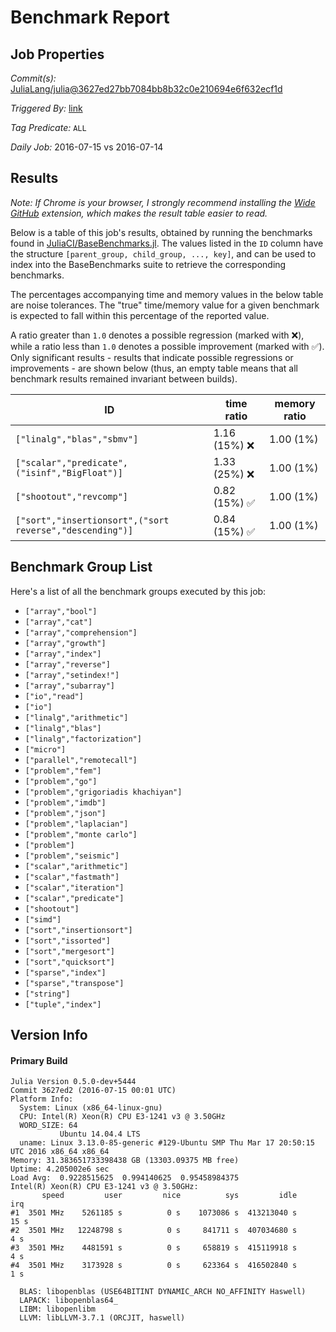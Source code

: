 # Benchmark Report

## Job Properties

*Commit(s):* [JuliaLang/julia@3627ed27bb7084bb8b32c0e210694e6f632ecf1d](https://github.com/JuliaLang/julia/commit/3627ed27bb7084bb8b32c0e210694e6f632ecf1d)

*Triggered By:* [link](https://github.com/JuliaLang/julia/commit/3627ed27bb7084bb8b32c0e210694e6f632ecf1d#commitcomment-18256120)

*Tag Predicate:* `ALL`

*Daily Job:* 2016-07-15 vs 2016-07-14

## Results

*Note: If Chrome is your browser, I strongly recommend installing the [Wide GitHub](https://chrome.google.com/webstore/detail/wide-github/kaalofacklcidaampbokdplbklpeldpj?hl=en)
extension, which makes the result table easier to read.*

Below is a table of this job's results, obtained by running the benchmarks found in
[JuliaCI/BaseBenchmarks.jl](https://github.com/JuliaCI/BaseBenchmarks.jl). The values
listed in the `ID` column have the structure `[parent_group, child_group, ..., key]`,
and can be used to index into the BaseBenchmarks suite to retrieve the corresponding
benchmarks.

The percentages accompanying time and memory values in the below table are noise tolerances. The "true"
time/memory value for a given benchmark is expected to fall within this percentage of the reported value.

A ratio greater than `1.0` denotes a possible regression (marked with :x:), while a ratio less
than `1.0` denotes a possible improvement (marked with :white_check_mark:). Only significant results - results
that indicate possible regressions or improvements - are shown below (thus, an empty table means that all
benchmark results remained invariant between builds).

| ID | time ratio | memory ratio |
|----|------------|--------------|
| `["linalg","blas","sbmv"]` | 1.16 (15%) :x: | 1.00 (1%)  |
| `["scalar","predicate",("isinf","BigFloat")]` | 1.33 (25%) :x: | 1.00 (1%)  |
| `["shootout","revcomp"]` | 0.82 (15%) :white_check_mark: | 1.00 (1%)  |
| `["sort","insertionsort",("sort reverse","descending")]` | 0.84 (15%) :white_check_mark: | 1.00 (1%)  |

## Benchmark Group List

Here's a list of all the benchmark groups executed by this job:

- `["array","bool"]`
- `["array","cat"]`
- `["array","comprehension"]`
- `["array","growth"]`
- `["array","index"]`
- `["array","reverse"]`
- `["array","setindex!"]`
- `["array","subarray"]`
- `["io","read"]`
- `["io"]`
- `["linalg","arithmetic"]`
- `["linalg","blas"]`
- `["linalg","factorization"]`
- `["micro"]`
- `["parallel","remotecall"]`
- `["problem","fem"]`
- `["problem","go"]`
- `["problem","grigoriadis khachiyan"]`
- `["problem","imdb"]`
- `["problem","json"]`
- `["problem","laplacian"]`
- `["problem","monte carlo"]`
- `["problem"]`
- `["problem","seismic"]`
- `["scalar","arithmetic"]`
- `["scalar","fastmath"]`
- `["scalar","iteration"]`
- `["scalar","predicate"]`
- `["shootout"]`
- `["simd"]`
- `["sort","insertionsort"]`
- `["sort","issorted"]`
- `["sort","mergesort"]`
- `["sort","quicksort"]`
- `["sparse","index"]`
- `["sparse","transpose"]`
- `["string"]`
- `["tuple","index"]`

## Version Info

#### Primary Build

```
Julia Version 0.5.0-dev+5444
Commit 3627ed2 (2016-07-15 00:01 UTC)
Platform Info:
  System: Linux (x86_64-linux-gnu)
  CPU: Intel(R) Xeon(R) CPU E3-1241 v3 @ 3.50GHz
  WORD_SIZE: 64
           Ubuntu 14.04.4 LTS
  uname: Linux 3.13.0-85-generic #129-Ubuntu SMP Thu Mar 17 20:50:15 UTC 2016 x86_64 x86_64
Memory: 31.383651733398438 GB (13303.09375 MB free)
Uptime: 4.205002e6 sec
Load Avg:  0.9228515625  0.994140625  0.95458984375
Intel(R) Xeon(R) CPU E3-1241 v3 @ 3.50GHz: 
       speed         user         nice          sys         idle          irq
#1  3501 MHz    5261185 s          0 s    1073086 s  413213040 s         15 s
#2  3501 MHz   12248798 s          0 s     841711 s  407034680 s          4 s
#3  3501 MHz    4481591 s          0 s     658819 s  415119918 s          4 s
#4  3501 MHz    3173928 s          0 s     623364 s  416502840 s          1 s

  BLAS: libopenblas (USE64BITINT DYNAMIC_ARCH NO_AFFINITY Haswell)
  LAPACK: libopenblas64_
  LIBM: libopenlibm
  LLVM: libLLVM-3.7.1 (ORCJIT, haswell)

```
